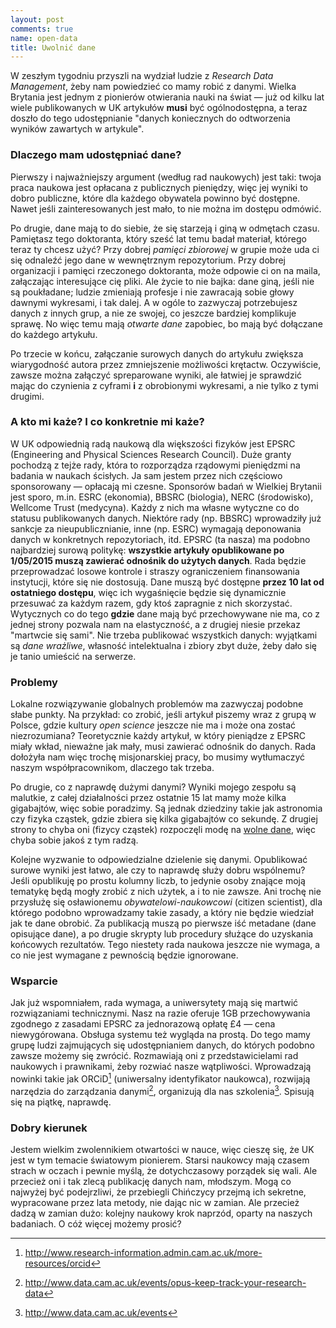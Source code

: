 ```yaml
---
layout: post
comments: true
name: open-data
title: Uwolnić dane
---
```


W zeszłym tygodniu przyszli na wydział ludzie z _Research Data Management_, żeby nam powiedzieć co mamy robić z danymi. Wielka Brytania jest jednym z pionierów otwierania nauki na świat — już od kilku lat wiele publikowanych w UK artykułów **musi** być ogólnodostępna, a teraz doszło do tego udostępnianie "danych koniecznych do odtworzenia wyników zawartych w artykule".

### Dlaczego mam udostępniać dane?

Pierwszy i najważniejszy argument (według rad naukowych) jest taki: twoja praca naukowa jest opłacana z publicznych pieniędzy, więc jej wyniki to dobro publiczne, które dla każdego obywatela powinno być dostępne. Nawet jeśli zainteresowanych jest mało, to nie można im dostępu odmówić.

Po drugie, dane mają to do siebie, że się starzeją i giną w odmętach czasu. Pamiętasz tego doktoranta, który sześć lat temu badał materiał, którego teraz ty chcesz użyć? Przy dobrej _pamięci zbiorowej_ w grupie może uda ci się odnaleźć jego dane w wewnętrznym repozytorium. Przy dobrej organizacji i pamięci rzeczonego doktoranta, może odpowie ci on na maila, załączając interesujące cię pliki. Ale życie to nie bajka: dane giną, jeśli nie są poukładane; ludzie zmieniają profesje i nie zawracają sobie głowy dawnymi wykresami, i tak dalej. A w ogóle to zazwyczaj potrzebujesz danych z innych grup, a nie ze swojej, co jeszcze bardziej komplikuje sprawę. No więc temu mają _otwarte dane_ zapobiec, bo mają być dołączane do każdego artykułu.

Po trzecie w końcu, załączanie surowych danych do artykułu zwiększa wiarygodność autora przez zmniejszenie możliwości krętactw. Oczywiście, zawsze można załączyć spreparowane wyniki, ale łatwiej je sprawdzić mając do czynienia z cyframi **i** z obrobionymi wykresami, a nie tylko z tymi drugimi.

### A kto mi każe? I co konkretnie mi każe?

W UK odpowiednią radą naukową dla większości fizyków jest EPSRC (Engineering and Physical Sciences Research Council). Duże granty pochodzą z tejże rady, która to rozporządza rządowymi pieniędzmi na badania w naukach ścisłych. Ja sam jestem przez nich częściowo sponsorowany — opłacają mi czesne. Sponsorów badań w Wielkiej Brytanii jest sporo, m.in. ESRC (ekonomia), BBSRC (biologia), NERC (środowisko), Wellcome Trust (medycyna). Każdy z nich ma własne wytyczne co do statusu publikowanych danych. Niektóre rady (np. BBSRC) wprowadziły już sankcje za nieupublicznianie, inne (np. ESRC) wymagają deponowania danych w konkretnych repozytoriach, itd. EPSRC (ta nasza) ma podobno najbardziej surową politykę: **wszystkie artykuły opublikowane po 1/05/2015 muszą zawierać odnośnik do użytych danych**. Rada będzie przeprowadzać losowe kontrole i straszy ograniczeniem finansowania instytucji, które się nie dostosują. Dane muszą być dostępne **przez 10 lat od ostatniego dostępu**, więc ich wygaśnięcie będzie się dynamicznie przesuwać za każdym razem, gdy ktoś zapragnie z nich skorzystać. Wytycznych co do tego **gdzie** dane mają być przechowywane nie ma, co z jednej strony pozwala nam na elastyczność, a z drugiej niesie przekaz "martwcie się sami". Nie trzeba publikować wszystkich danych: wyjątkami są _dane wrażliwe_, własność intelektualna i zbiory zbyt duże, żeby dało się je tanio umieścić na serwerze.

### Problemy

Lokalne rozwiązywanie globalnych problemów ma zazwyczaj podobne słabe punkty. Na przykład: co zrobić, jeśli artykuł piszemy wraz z grupą w Polsce, gdzie kultury _open science_ jeszcze nie ma i może ona zostać niezrozumiana? Teoretycznie każdy artykuł, w który pieniądze z EPSRC miały wkład, nieważne jak mały, musi zawierać odnośnik do danych. Rada dołożyła nam więc trochę misjonarskiej pracy, bo musimy wytłumaczyć naszym współpracownikom, dlaczego tak trzeba.

Po drugie, co z naprawdę dużymi danymi? Wyniki mojego zespołu są malutkie, z całej działalności przez ostatnie 15 lat mamy może kilka gigabajtów, więc sobie poradzimy. Są jednak dziedziny takie jak astronomia czy fizyka cząstek, gdzie zbiera się kilka gigabajtów co sekundę. Z drugiej strony to chyba oni (fizycy cząstek) rozpoczęli modę na [wolne dane](http://opendata.cern.ch/), więc chyba sobie jakoś z tym radzą.

Kolejne wyzwanie to odpowiedzialne dzielenie się danymi. Opublikować surowe wyniki jest łatwo, ale czy to naprawdę służy dobru wspólnemu? Jeśli opublikuję po prostu kolumny liczb, to jedynie osoby znające moją tematykę będą mogły zrobić z nich użytek, a i to nie zawsze. Ani trochę nie przysłużę się osławionemu _obywatelowi-naukowcowi_ (citizen scientist), dla którego podobno wprowadzamy takie zasady, a który nie będzie wiedział jak te dane obrobić. Za publikacją muszą po pierwsze iść metadane (dane opisujące dane), a po drugie skrypty lub procedury służące do uzyskania końcowych rezultatów. Tego niestety rada naukowa jeszcze nie wymaga, a co nie jest wymagane z pewnością będzie ignorowane.

### Wsparcie

Jak już wspomniałem, rada wymaga, a uniwersytety mają się martwić rozwiązaniami technicznymi. Nasz na razie oferuje 1GB przechowywania zgodnego z zasadami EPSRC za jednorazową opłatę £4 — cena niewygórowana. Obsługa systemu też wygląda na prostą. Do tego mamy grupę ludzi zajmujących się udostępnianiem danych, do których podobno zawsze możemy się zwrócić. Rozmawiają oni z przedstawicielami rad naukowych i prawnikami, żeby rozwiać nasze wątpliwości. Wprowadzają nowinki takie jak ORCiD[^orcid] (uniwersalny identyfikator naukowca), rozwijają narzędzia do zarządzania danymi[^opus], organizują dla nas szkolenia[^events]. Spisują się na piątkę, naprawdę.

### Dobry kierunek

Jestem wielkim zwolennikiem otwartości w nauce, więc cieszę się, że UK jest w tym temacie światowym pionierem. Starsi naukowcy mają czasem strach w oczach i pewnie myślą, że dotychczasowy porządek się wali. Ale przecież oni i tak zlecą publikację danych nam, młodszym. Mogą co najwyżej być podejrzliwi, że przebiegli Chińczycy przejmą ich sekretne, wypracowane przez lata metody, nie dając nic w zamian. Ale przecież dadzą w zamian dużo: kolejny naukowy krok naprzód, oparty na naszych badaniach. O cóż więcej możemy prosić?

[^orcid]: http://www.research-information.admin.cam.ac.uk/more-resources/orcid

[^opus]: http://www.data.cam.ac.uk/events/opus-keep-track-your-research-data

[^events]: http://www.data.cam.ac.uk/events
